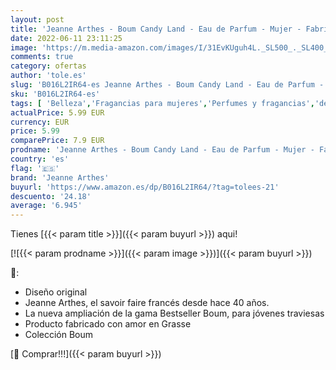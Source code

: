 ```yaml
---
layout: post
title: 'Jeanne Arthes - Boum Candy Land - Eau de Parfum - Mujer - Fabricado en Francia - 100 ml'
date: 2022-06-11 23:11:25
image: 'https://m.media-amazon.com/images/I/31EvKUguh4L._SL500_._SL400_.jpg'
comments: true
category: ofertas
author: 'tole.es'
slug: 'B016L2IR64-es Jeanne Arthes - Boum Candy Land - Eau de Parfum - Mujer -...'
sku: 'B016L2IR64-es'
tags: [ 'Belleza','Fragancias para mujeres','Perfumes y fragancias','de','eau','jeanne arthes','parfum','🇪🇸', ]
actualPrice: 5.99 EUR
currency: EUR
price: 5.99
comparePrice: 7.9 EUR
prodname: 'Jeanne Arthes - Boum Candy Land - Eau de Parfum - Mujer - Fabricado en Francia - 100 ml'
country: 'es'
flag: '🇪🇸'
brand: 'Jeanne Arthes'
buyurl: 'https://www.amazon.es/dp/B016L2IR64/?tag=tolees-21'
descuento: '24.18'
average: '6.945'
---
```


Tienes [{{< param title >}}]({{< param buyurl >}}) aqui!

[![{{< param prodname >}}]({{< param image >}})]({{< param buyurl >}})

🔎:

- Diseño original
- Jeanne Arthes, el savoir faire francés desde hace 40 años.
- La nueva ampliación de la gama Bestseller Boum, para jóvenes traviesas
- Producto fabricado con amor en Grasse
- Colección Boum

[🛒 Comprar!!!]({{< param buyurl >}})
